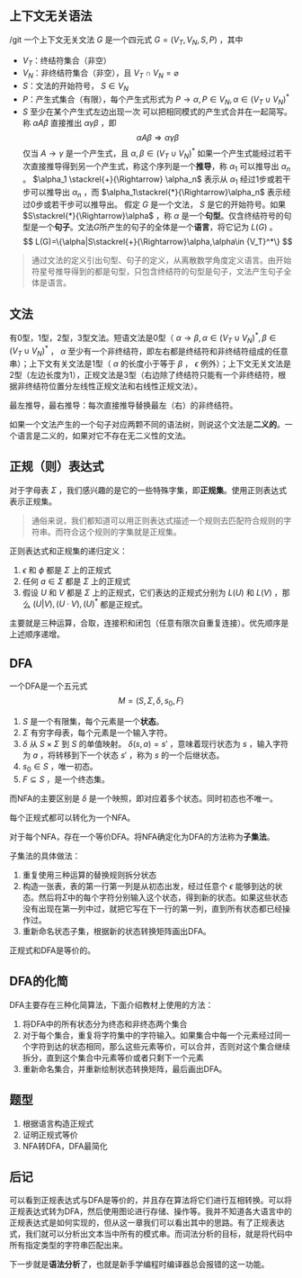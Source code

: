 ## 上下文无关语法
/git
一个上下文无关文法 $G$ 是一个四元式 $G=(V_T,V_N,S,P)$ ，其中
- $V_T$：终结符集合（非空）
- $V_N$：非终结符集合（非空），且 $V_T\cap V_N=\varnothing$
- $S$：文法的开始符号， $S\in V_N$
- $P$：产生式集合（有限），每个产生式形式为 $P\to \alpha,P\in V_N,\alpha \in (V_T \cup V_N)^*$
- $S$ 至少在某个产生式左边出现一次
可以把相同模式的产生式合并在一起简写。
称 $\alpha A \beta$ 直接推出 $\alpha \gamma \beta$ ，即 
$$
\alpha A\beta \Rightarrow \alpha \gamma \beta
$$ 
仅当 $A\to \gamma$ 是一个产生式，且 $\alpha,\beta\in (V_T\cup V_N)^*$ 
如果一个产生式能经过若干次直接推导得到另一个产生式，称这个序列是一个**推导**，称 $\alpha_1$ 可以推导出 $\alpha_n$ 。
$\alpha_1 \stackrel{+}{\Rightarrow} \alpha_n$ 表示从 $\alpha_1$ 经过1步或若干步可以推导出 $\alpha_n$ ，而 $\alpha_1\stackrel{*}{\Rightarrow}\alpha_n$ 表示经过0步或若干步可以推导出。
假定 $G$ 是一个文法， $S$ 是它的开始符号。如果 $S\stackrel{*}{\Rightarrow}\alpha$ ，称 $\alpha$ 是一个**句型**。仅含终结符号的句型是一个**句子**。文法$G$所产生的句子的全体是一个**语言**，将它记为 $L(G)$ 。 
$$
L(G)=\{\alpha|S\stackrel{+}{\Rightarrow}\alpha,\alpha\in {V_T}^*\}
$$
>通过文法的定义引出句型、句子的定义，从离散数学角度定义语言。由开始符星号推导得到的都是句型，只包含终结符的句型是句子，文法产生句子全体是语言。


## 文法

有0型，1型，2型，3型文法。短语文法是0型（ $\alpha \to \beta,\alpha \in {(V_T\cup V_N)}^*,\beta \in {(V_T\cup V_N)}^*$ ， $\alpha$ 至少有一个非终结符，即左右都是终结符和非终结符组成的任意串）；上下文有关文法是1型（ $\alpha$ 的长度小于等于 $\beta$ ， $\epsilon$ 例外）；上下文无关文法是2型（左边长度为1），正规文法是3型（右边除了终结符只能有一个非终结符，根据非终结符位置分左线性正规文法和右线性正规文法）。

最左推导，最右推导：每次直接推导替换最左（右）的非终结符。

如果一个文法产生的一个句子对应两颗不同的语法树，则说这个文法是**二义的**。一个语言是二义的，如果对它不存在无二义性的文法。

## 正规（则）表达式

对于字母表 $\Sigma$  ，我们感兴趣的是它的一些特殊字集，即**正规集**。使用正则表达式表示正规集。

> 通俗来说，我们都知道可以用正则表达式描述一个规则去匹配符合规则的字符串。而符合这个规则的字集就是正规集。

正则表达式和正规集的递归定义：
1.  $\epsilon$  和  $\phi$  都是 $\Sigma$ 上的正规式
2. 任何 $a \in \Sigma$  都是 $\Sigma$ 上的正规式
3. 假设 $U$ 和 $V$ 都是 $\Sigma$ 上的正规式，它们表达的正规式分别为 $L(U)$ 和 $L(V)$ ，那么 $(U|V),(U\cdot V),(U)^*$  都是正规式。

主要就是三种运算，合取，连接积和闭包（任意有限次自重复连接）。优先顺序是上述顺序递增。

## DFA

一个DFA是一个五元式 
$$
M=(S,\Sigma,\delta,s_0,F)
$$
1. $S$ 是一个有限集，每个元素是一个**状态**。
2. $\Sigma$ 有穷字母表，每个元素是一个输入字符。
3. $\delta$ 从 $S\times \Sigma$ 到 $S$ 的单值映射。 $\delta(s,a)=s'$ ，意味着现行状态为 $s$ ，输入字符为 $a$ ，将转移到下一个状态 $s'$ ，称为 $s$ 的一个后继状态。
4.  $s_0\in S$ ，唯一初态。
5.  $F\subseteq S$ ，是一个终态集。  

而NFA的主要区别是 $\delta$ 是一个映照，即对应着多个状态。同时初态也不唯一。

每个正规式都可以转化为一个NFA。

对于每个NFA，存在一个等价DFA。将NFA确定化为DFA的方法称为**子集法**。

子集法的具体做法：
1. 重复使用三种运算的替换规则拆分状态
2. 构造一张表，表的第一行第一列是从初态出发，经过任意个 $\epsilon$ 能够到达的状态。然后将$\Sigma$中的每个字符分别输入这个状态，得到新的状态。如果这些状态没有出现在第一列中过，就把它写在下一行的第一列，直到所有状态都已经操作过。
3. 重新命名状态子集，根据新的状态转换矩阵画出DFA。

正规式和DFA是等价的。

## DFA的化简

DFA主要存在三种化简算法，下面介绍教材上使用的方法：
1. 将DFA中的所有状态分为终态和非终态两个集合
2. 对于每个集合，重复将字符集中的字符输入。如果集合中每一个元素经过同一个字符到达的状态相同，那么这些元素等价，可以合并，否则对这个集合继续拆分，直到这个集合中元素等价或者只剩下一个元素
3. 重新命名集合，并重新绘制状态转换矩阵，最后画出DFA。

## 题型

1. 根据语言构造正规式
2. 证明正规式等价
3. NFA转DFA，DFA最简化

## 后记

可以看到正规表达式与DFA是等价的，并且存在算法将它们进行互相转换。可以将正规表达式转为DFA，然后使用图论进行存储、操作等。我并不知道各大语言中的正规表达式是如何实现的，但从这一章我们可以看出其中的思路。有了正规表达式，我们就可以分析出文本当中所有的模式串。而词法分析的目标，就是将代码中所有指定类型的字符串匹配出来。

下一步就是**语法分析**了，也就是新手学编程时编译器总会报错的这一功能。